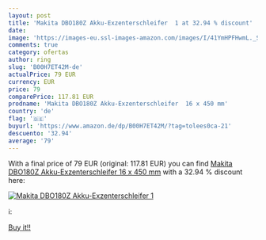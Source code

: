 ```yaml
---
layout: post
title: 'Makita DBO180Z Akku-Exzenterschleifer  1 at 32.94 % discount'
date: 
image: 'https://images-eu.ssl-images-amazon.com/images/I/41YmHPFHwmL._SL200_.jpg'
comments: true
category: ofertas
author: ring
slug: 'B00H7ET42M-de'
actualPrice: 79 EUR
currency: EUR
price: 79
comparePrice: 117.81 EUR
prodname: 'Makita DBO180Z Akku-Exzenterschleifer  16 x 450 mm'
country: 'de'
flag: '🇩🇪'
buyurl: 'https://www.amazon.de/dp/B00H7ET42M/?tag=tolees0ca-21'
descuento: '32.94'
average: '79'
---
```


With a final price of 79 EUR (original: 117.81 EUR) you can find [Makita DBO180Z Akku-Exzenterschleifer  16 x 450 mm](https://www.amazon.de/dp/B00H7ET42M/?tag=tolees0ca-21) with a  32.94 % discount here:

[![Makita DBO180Z Akku-Exzenterschleifer  1](https://images-eu.ssl-images-amazon.com/images/I/41YmHPFHwmL._SL200_.jpg)](https://www.amazon.de/dp/B00H7ET42M/?tag=tolees0ca-21)

ℹ️:


[Buy it!!](https://www.amazon.de/dp/B00H7ET42M/?tag=tolees0ca-21)
